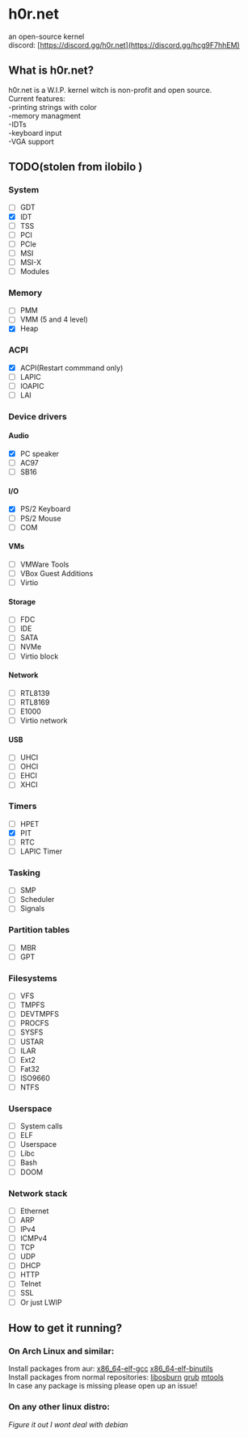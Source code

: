 
# h0r.net
an open-source kernel</br>
discord: [https://discord.gg/h0r.net](https://discord.gg/hcg9F7hhEM)</br>

## What is h0r.net?
h0r.net is a W.I.P. kernel witch is non-profit and open source.</br>
Current features:</br>
-printing strings with color</br>
-memory managment</br>
-IDTs</br>
-keyboard input</br>
-VGA support</br>

## TODO(stolen from  ilobilo )

### System
- [ ] GDT
- [x] IDT
- [ ] TSS
- [ ] PCI
- [ ] PCIe
- [ ] MSI
- [ ] MSI-X
- [ ] Modules

### Memory
- [ ] PMM
- [ ] VMM (5 and 4 level)
- [x] Heap

### ACPI
- [X] ACPI(Restart commmand only)
- [ ] LAPIC
- [ ] IOAPIC
- [ ] LAI

### Device drivers
#### Audio
- [X] PC speaker
- [ ] AC97
- [ ] SB16
#### I/O
- [X] PS/2 Keyboard
- [ ] PS/2 Mouse
- [ ] COM
#### VMs
- [ ] VMWare Tools
- [ ] VBox Guest Additions
- [ ] Virtio
#### Storage
- [ ] FDC
- [ ] IDE
- [ ] SATA
- [ ] NVMe
- [ ] Virtio block
#### Network
- [ ] RTL8139
- [ ] RTL8169
- [ ] E1000
- [ ] Virtio network
#### USB
- [ ] UHCI
- [ ] OHCI
- [ ] EHCI
- [ ] XHCI 

### Timers
- [ ] HPET
- [x] PIT
- [ ] RTC
- [ ] LAPIC Timer

### Tasking
- [ ] SMP
- [ ] Scheduler
- [ ] Signals

### Partition tables
- [ ] MBR
- [ ] GPT 

### Filesystems
- [ ] VFS
- [ ] TMPFS
- [ ] DEVTMPFS
- [ ] PROCFS
- [ ] SYSFS
- [ ] USTAR
- [ ] ILAR
- [ ] Ext2
- [ ] Fat32
- [ ] ISO9660
- [ ] NTFS

### Userspace
- [ ] System calls
- [ ] ELF
- [ ] Userspace
- [ ] Libc
- [ ] Bash
- [ ] DOOM

### Network stack
- [ ] Ethernet
- [ ] ARP
- [ ] IPv4
- [ ] ICMPv4
- [ ] TCP
- [ ] UDP
- [ ] DHCP
- [ ] HTTP
- [ ] Telnet
- [ ] SSL
- [ ] Or just LWIP

## How to get it running?
### On Arch Linux and similar:
  Install packages from aur: [x86_64-elf-gcc](https://aur.archlinux.org/packages/x86_64-elf-gcc) [x86_64-elf-binutils](https://aur.archlinux.org/packages/x86_64-elf-binutils)</br>
  Install packages from normal repositories: [libosburn](https://archlinux.org/packages/extra/x86_64/libisoburn/) [grub](https://archlinux.org/packages/core/x86_64/grub/) [mtools](https://archlinux.org/packages/extra/x86_64/mtools/)</br>
In case any package is missing please open up an issue!</br>
### On any other linux distro:
  *Figure it out I wont deal with debian*
